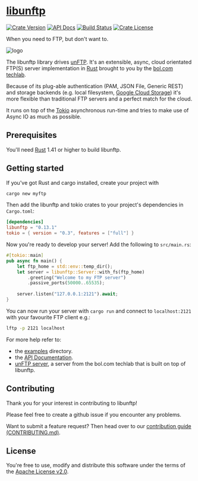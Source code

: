 # [libunftp](https://github.com/bolcom/libunftp)

[![Crate Version](https://img.shields.io/crates/v/libunftp.svg)](https://crates.io/crates/libunftp)
[![API Docs](https://docs.rs/libunftp/badge.svg)](https://docs.rs/libunftp)
[![Build Status](https://travis-ci.org/bolcom/libunftp.svg)](https://travis-ci.org/bolcom/libunftp)
[![Crate License](https://img.shields.io/crates/l/libunftp.svg)](https://crates.io/crates/libunftp)

When you need to FTP, but don't want to.

![logo](logo.png)

The libunftp library drives [unFTP](https://github.com/bolcom/unFTP). It's an extensible, async, cloud orientated FTP(S) 
server implementation in [Rust](https://rust-lang.org) brought to you by the [bol.com techlab](https://techlab.bol.com).

Because of its plug-able authentication (PAM, JSON File, Generic REST) and storage backends (e.g. local filesystem, 
[Google Cloud Storage](https://cloud.google.com/storage)) it's more flexible than traditional FTP servers and a 
perfect match for the cloud.

It runs on top of the [Tokio](https://tokio.rs) asynchronous run-time and tries to make use of Async IO as much as 
possible.

## Prerequisites

You'll need [Rust](https://rust-lang.org) 1.41 or higher to build libunftp.

## Getting started

If you've got Rust and cargo installed, create your project with

```sh
cargo new myftp
```

Then add the libunftp and tokio crates to your project's dependencies in `Cargo.toml`:

```toml
[dependencies]
libunftp = "0.13.1"
tokio = { version = "0.3", features = ["full"] }
```

Now you're ready to develop your server!
Add the following to `src/main.rs`:

```rust
#[tokio::main]
pub async fn main() {
    let ftp_home = std::env::temp_dir();
    let server = libunftp::Server::with_fs(ftp_home)
        .greeting("Welcome to my FTP server")
        .passive_ports(50000..65535);
    
    server.listen("127.0.0.1:2121").await;
}
```

You can now run your server with `cargo run` and connect to `localhost:2121` with your favourite FTP client e.g.:

```sh
lftp -p 2121 localhost
```

For more help refer to:

- the [examples](./examples) directory.
- the [API Documentation](https://docs.rs/libunftp).
- [unFTP server](https://github.com/bolcom/unFTP), a server from the bol.com techlab that is built on top of libunftp.

## Contributing

Thank you for your interest in contributing to libunftp!

Please feel free to create a github issue if you encounter any problems.

Want to submit a feature request? Then head over to our [contribution guide (CONTRIBUTING.md)](CONTRIBUTING.md).

## License

You're free to use, modify and distribute this software under the terms of the [Apache License v2.0](http://www.apache.org/licenses/LICENSE-2.0).
